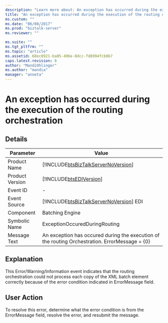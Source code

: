 ```yaml
---
description: "Learn more about: An exception has occurred during the execution of the routing orchestration"
title: "An exception has occurred during the execution of the routing orchestration | Microsoft Docs"
ms.custom: ""
ms.date: "06/08/2017"
ms.prod: "biztalk-server"
ms.reviewer: ""

ms.suite: ""
ms.tgt_pltfrm: ""
ms.topic: "article"
ms.assetid: 68ec8921-ba05-496e-8dcc-fd8994fcb8b7
caps.latest.revision: 8
author: "MandiOhlinger"
ms.author: "mandia"
manager: "anneta"
---
```

# An exception has occurred during the execution of the routing orchestration
## Details  
  
|  Parameter      |                               Value                                                            |
|-----------------|------------------------------------------------------------------------------------------------|
|  Product Name   |       [!INCLUDE[btsBizTalkServerNoVersion](../includes/btsbiztalkservernoversion-md.md)]       |
| Product Version |                   [!INCLUDE[btsEDIVersion](../includes/btsediversion-md.md)]                   |
|    Event ID     |                                               -                                                |
|  Event Source   |     [!INCLUDE[btsBizTalkServerNoVersion](../includes/btsbiztalkservernoversion-md.md)] EDI     |
|    Component    |                                        Batching Engine                                         |
|  Symbolic Name  |                                 ExceptionOccuredDuringRouting                                  |
|  Message Text   | An exception has occured during the execution of the routing Orchestration. ErrorMessage = {0} |
  
## Explanation  
 This Error/Warning/Information event indicates that the routing orchestration could not process each copy of the XML batch element correctly because of the error condition indicated in ErrorMessage field.  
  
## User Action  
 To resolve this error, determine what the error condition is from the ErrorMessage field, resolve the error, and resubmit the message.

